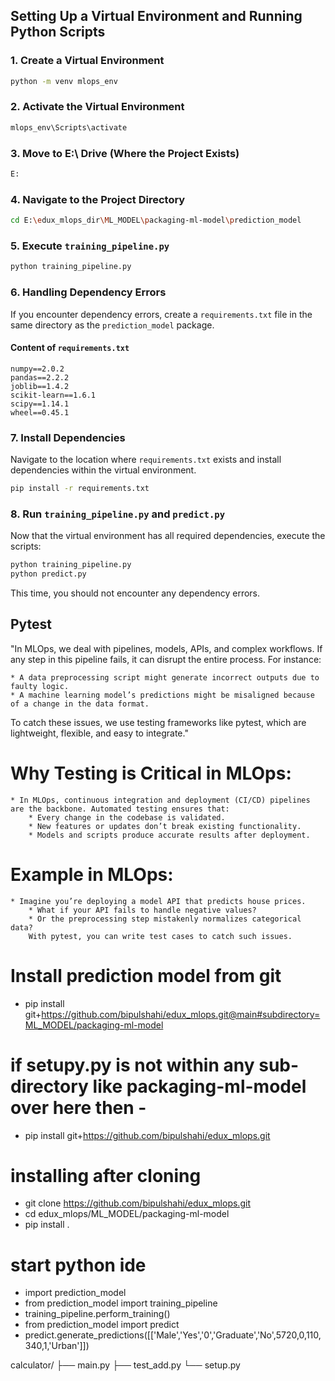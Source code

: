 ## Setting Up a Virtual Environment and Running Python Scripts

### 1. Create a Virtual Environment
```sh
python -m venv mlops_env
```

### 2. Activate the Virtual Environment
```sh
mlops_env\Scripts\activate
```

### 3. Move to E:\ Drive (Where the Project Exists)
```sh
E:
```

### 4. Navigate to the Project Directory
```sh
cd E:\edux_mlops_dir\ML_MODEL\packaging-ml-model\prediction_model
```

### 5. Execute `training_pipeline.py`
```sh
python training_pipeline.py
```

### 6. Handling Dependency Errors
If you encounter dependency errors, create a `requirements.txt` file in the same directory as the `prediction_model` package.

#### Content of `requirements.txt`
```
numpy==2.0.2
pandas==2.2.2
joblib==1.4.2
scikit-learn==1.6.1
scipy==1.14.1
wheel==0.45.1
```

### 7. Install Dependencies
Navigate to the location where `requirements.txt` exists and install dependencies within the virtual environment.
```sh
pip install -r requirements.txt
```

### 8. Run `training_pipeline.py` and `predict.py`
Now that the virtual environment has all required dependencies, execute the scripts:
```sh
python training_pipeline.py
python predict.py
```
This time, you should not encounter any dependency errors.




## Pytest

"In MLOps, we deal with pipelines, models, APIs, and complex workflows. If any step in this pipeline fails, it can disrupt the entire process. For instance:

    * A data preprocessing script might generate incorrect outputs due to faulty logic.
    * A machine learning model’s predictions might be misaligned because of a change in the data format.

To catch these issues, we use testing frameworks like pytest, which are lightweight, flexible, and easy to integrate."

# Why Testing is Critical in MLOps:

    * In MLOps, continuous integration and deployment (CI/CD) pipelines are the backbone. Automated testing ensures that:
        * Every change in the codebase is validated.
        * New features or updates don’t break existing functionality.
        * Models and scripts produce accurate results after deployment.

# Example in MLOps:

    * Imagine you’re deploying a model API that predicts house prices.
        * What if your API fails to handle negative values?
        * Or the preprocessing step mistakenly normalizes categorical data?
        With pytest, you can write test cases to catch such issues.


 # Install prediction model from git

 * pip install git+https://github.com/bipulshahi/edux_mlops.git@main#subdirectory=ML_MODEL/packaging-ml-model

# if setupy.py is not within any sub-directory like packaging-ml-model over here then -

   * pip install git+https://github.com/bipulshahi/edux_mlops.git

# installing after cloning

   * git clone https://github.com/bipulshahi/edux_mlops.git
   * cd edux_mlops/ML_MODEL/packaging-ml-model
   * pip install .

# start python ide

   * import prediction_model
   * from prediction_model import training_pipeline
   * training_pipeline.perform_training()
   * from prediction_model import predict
   * predict.generate_predictions([['Male','Yes','0','Graduate','No',5720,0,110,340,1,'Urban']])


calculator/
├── main.py
├── test_add.py
└── setup.py

